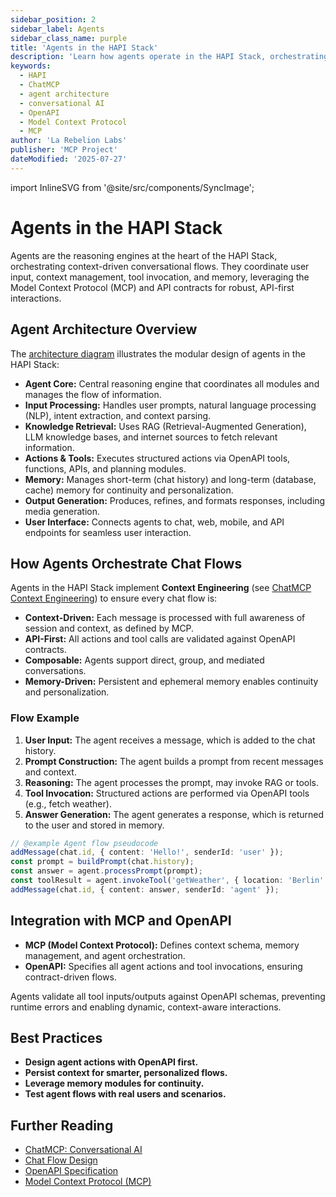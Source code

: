 ```yaml
---
sidebar_position: 2
sidebar_label: Agents
sidebar_class_name: purple
title: 'Agents in the HAPI Stack'
description: 'Learn how agents operate in the HAPI Stack, orchestrating context-driven conversational flows using ChatMCP, OpenAPI, and MCP.'
keywords:
  - HAPI
  - ChatMCP
  - agent architecture
  - conversational AI
  - OpenAPI
  - Model Context Protocol
  - MCP
author: 'La Rebelion Labs'
publisher: 'MCP Project'
dateModified: '2025-07-27'
---
```


import InlineSVG from '@site/src/components/SyncImage';

# Agents in the HAPI Stack

Agents are the reasoning engines at the heart of the HAPI Stack, orchestrating context-driven conversational flows. They coordinate user input, context management, tool invocation, and memory, leveraging the Model Context Protocol (MCP) and API contracts for robust, API-first interactions.

<InlineSVG name="agent-architecture-diagram"
    alt="HAPI Agent Architecture Diagram"
    width="100%"
    className="center-image"
/>

## Agent Architecture Overview

The [architecture diagram](/img/diagrams/agent-architecture-diagram.svg) illustrates the modular design of agents in the HAPI Stack:

- **Agent Core:** Central reasoning engine that coordinates all modules and manages the flow of information.
- **Input Processing:** Handles user prompts, natural language processing (NLP), intent extraction, and context parsing.
- **Knowledge Retrieval:** Uses RAG (Retrieval-Augmented Generation), LLM knowledge bases, and internet sources to fetch relevant information.
- **Actions & Tools:** Executes structured actions via OpenAPI tools, functions, APIs, and planning modules.
- **Memory:** Manages short-term (chat history) and long-term (database, cache) memory for continuity and personalization.
- **Output Generation:** Produces, refines, and formats responses, including media generation.
- **User Interface:** Connects agents to chat, web, mobile, and API endpoints for seamless user interaction.

## How Agents Orchestrate Chat Flows

Agents in the HAPI Stack implement **Context Engineering** (see [ChatMCP Context Engineering](./index.md)) to ensure every chat flow is:

- **Context-Driven:** Each message is processed with full awareness of session and context, as defined by MCP.
- **API-First:** All actions and tool calls are validated against OpenAPI contracts.
- **Composable:** Agents support direct, group, and mediated conversations.
- **Memory-Driven:** Persistent and ephemeral memory enables continuity and personalization.

### Flow Example

1. **User Input:** The agent receives a message, which is added to the chat history.
2. **Prompt Construction:** The agent builds a prompt from recent messages and context.
3. **Reasoning:** The agent processes the prompt, may invoke RAG or tools.
4. **Tool Invocation:** Structured actions are performed via OpenAPI tools (e.g., fetch weather).
5. **Answer Generation:** The agent generates a response, which is returned to the user and stored in memory.

```ts
// @example Agent flow pseudocode
addMessage(chat.id, { content: 'Hello!', senderId: 'user' });
const prompt = buildPrompt(chat.history);
const answer = agent.processPrompt(prompt);
const toolResult = agent.invokeTool('getWeather', { location: 'Berlin' });
addMessage(chat.id, { content: answer, senderId: 'agent' });
```

## Integration with MCP and OpenAPI

- **MCP (Model Context Protocol):** Defines context schema, memory management, and agent orchestration.
- **OpenAPI:** Specifies all agent actions and tool invocations, ensuring contract-driven flows.

Agents validate all tool inputs/outputs against OpenAPI schemas, preventing runtime errors and enabling dynamic, context-aware interactions.

## Best Practices

- **Design agent actions with OpenAPI first.**
- **Persist context for smarter, personalized flows.**
- **Leverage memory modules for continuity.**
- **Test agent flows with real users and scenarios.**

## Further Reading

- [ChatMCP: Conversational AI](./index.md)
- [Chat Flow Design](./chat-flow-design.md)
- [OpenAPI Specification](https://swagger.io/specification/)
- [Model Context Protocol (MCP)](https://github.com/la-rebelion)
